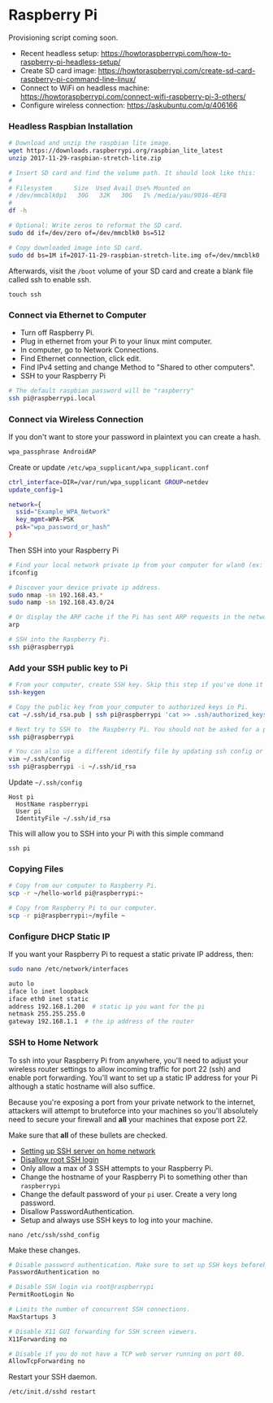 # Raspberry Pi

Provisioning script coming soon.

- Recent headless setup: https://howtoraspberrypi.com/how-to-raspberry-pi-headless-setup/
- Create SD card image: https://howtoraspberrypi.com/create-sd-card-raspberry-pi-command-line-linux/
- Connect to WiFi on headless machine: https://howtoraspberrypi.com/connect-wifi-raspberry-pi-3-others/
- Configure wireless connection: https://askubuntu.com/q/406166

### Headless Raspbian Installation

```bash
# Download and unzip the raspbian lite image.
wget https://downloads.raspberrypi.org/raspbian_lite_latest
unzip 2017-11-29-raspbian-stretch-lite.zip

# Insert SD card and find the volume path. It should look like this:
#
# Filesystem      Size  Used Avail Use% Mounted on
# /dev/mmcblk0p1   30G   32K   30G   1% /media/yau/9016-4EF8
#
df -h

# Optional: Write zeros to reformat the SD card.
sudo dd if=/dev/zero of=/dev/mmcblk0 bs=512

# Copy downloaded image into SD card.
sudo dd bs=1M if=2017-11-29-raspbian-stretch-lite.img of=/dev/mmcblk0
```

Afterwards, visit the `/boot` volume of your SD card and create a blank file called ssh to enable ssh.
```
touch ssh
```


### Connect via Ethernet to Computer
- Turn off Raspberry Pi.
- Plug in ethernet from your Pi to your linux mint computer.
- In computer, go to Network Connections.
- Find Ethernet connection, click edit.
- Find IPv4 setting and change Method to "Shared to other computers".
- SSH to your Raspberry Pi

```bash
# The default raspbian password will be "raspberry"
ssh pi@raspberrypi.local
```

### Connect via Wireless Connection
If you don't want to store your password in plaintext you can create a hash.
```bash
wpa_passphrase AndroidAP
```

Create or update `/etc/wpa_supplicant/wpa_supplicant.conf`
```bash
ctrl_interface=DIR=/var/run/wpa_supplicant GROUP=netdev
update_config=1

network={
  ssid="Example_WPA_Network"
  key_mgmt=WPA-PSK
  psk="wpa_password_or_hash"
}
```

Then SSH into your Raspberry Pi
```bash
# Find your local network private ip from your computer for wlan0 (ex: 192.168.43.9)
ifconfig

# Discover your device private ip address.
sudo nmap -sn 192.168.43.*
sudo namp -sn 192.168.43.0/24

# Or display the ARP cache if the Pi has sent ARP requests in the network.
arp

# SSH into the Raspberry Pi.
ssh pi@raspberrypi
```

### Add your SSH public key to Pi
```bash
# From your computer, create SSH key. Skip this step if you've done it before.
ssh-keygen

# Copy the public key from your computer to authorized keys in Pi.
cat ~/.ssh/id_rsa.pub | ssh pi@raspberrypi 'cat >> .ssh/authorized_keys'

# Next try to SSH to  the Raspberry Pi. You should not be asked for a password.
ssh pi@raspberrypi

# You can also use a different identify file by updating ssh config or specify a private key.
vim ~/.ssh/config
ssh pi@raspberrypi -i ~/.ssh/id_rsa
```

Update `~/.ssh/config`

```
Host pi
  HostName raspberrypi
  User pi
  IdentityFile ~/.ssh/id_rsa
```

This will allow you to SSH into your Pi with this simple command
```
ssh pi
```

### Copying Files
```bash
# Copy from our computer to Raspberry Pi.
scp -r ~/hello-world pi@raspberrypi:~

# Copy from Raspberry Pi to our computer.
scp -r pi@raspberrypi:~/myfile ~
```

### Configure DHCP Static IP
If you want your Raspberry Pi to request a static private IP address, then:

```bash
sudo nano /etc/network/interfaces
```

```bash
auto lo
iface lo inet loopback
iface eth0 inet static
address 192.168.1.200  # static ip you want for the pi
netmask 255.255.255.0
gateway 192.168.1.1  # the ip address of the router
```

### SSH to Home Network
To ssh into your Raspberry Pi from anywhere, you'll need to adjust your wireless
router settings to allow incoming traffic for port 22 (ssh) and enable port forwarding.
You'll want to set up a static IP address for your Pi although a static hostname will
also suffice.

Because you're exposing a port from your private network to the internet, attackers
will attempt to bruteforce into your machines so you'll absolutely need to
secure your firewall and **all** your machines that expose port 22.

Make sure that **all** of these bullets are checked.

- [Setting up SSH server on home network](https://dev.to/zduey/how-to-set-up-an-ssh-server-on-a-home-computer)
- [Disallow root SSH login](https://www.howtogeek.com/howto/linux/security-tip-disable-root-ssh-login-on-linux/)
- Only allow a max of 3 SSH attempts to your Raspberry Pi.
- Change the hostname of your Raspberry Pi to something other than `raspberrypi`
- Change the default password of your `pi` user. Create a very long password.
- Disallow PasswordAuthentication.
- Setup and always use SSH keys to log into your machine.

```
nano /etc/ssh/sshd_config
```

Make these changes.
```bash
# Disable password authentication. Make sure to set up SSH keys beforehand.
PasswordAuthentication no

# Disable SSH login via root@raspberrypi
PermitRootLogin No

# Limits the number of concurrent SSH connections.
MaxStartups 3

# Disable X11 GUI forwarding for SSH screen viewers.
X11Forwarding no

# Disable if you do not have a TCP web server running on port 80.
AllowTcpForwarding no
```

Restart your SSH daemon.
```
/etc/init.d/sshd restart
```
